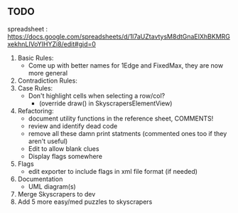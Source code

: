 ## TODO

spreadsheet : https://docs.google.com/spreadsheets/d/1l7aUZtavtysM8dtGnaEIXhBKMRGxekhnLIVoYIHYZi8/edit#gid=0

 1. Basic Rules:
    - Come up with better names for 1Edge and FixedMax, they are now more general
 2. Contradiction Rules:
 3. Case Rules:
    - Don't highlight cells when selecting a row/col? 
      - (override draw() in SkyscrapersElementView)
 4. Refactoring:
    - document utility functions in the reference sheet, COMMENTS!
    - review and identify dead code
    - remove all these damn print statments (commented ones too if they aren't useful)
    - Edit to allow blank clues
    - Display flags somewhere
 5. Flags
    - edit exporter to include flags in xml file format (if needed)
 6. Documentation
    - UML diagram(s)
 7. Merge Skyscrapers to dev
 8. Add 5 more easy/med puzzles to skyscrapers